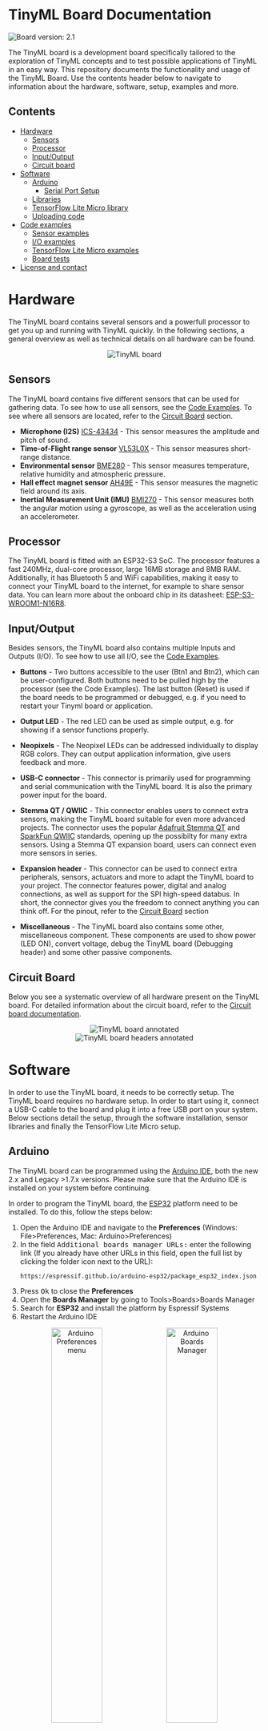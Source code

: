 # TinyML Board Documentation

![Board version: 2.1](assets/images/version21.svg)

The TinyML board is a development board specifically tailored to the exploration of TinyML concepts and to test possible applications of TinyML in an easy way.
This repository documents the functionality and usage of the TinyML Board. Use the contents header below to navigate to information about the hardware, 
software, setup, examples and more.

## Contents
- [Hardware](#hardware)
  - [Sensors](#sensors)
  - [Processor](#processor)
  - [Input/Output](#inputoutput)
  - [Circuit board](#circuit-board)
- [Software](#software)
  - [Arduino](#arduino)
    - [Serial Port Setup](#serial-port-setup)
  - [Libraries](#libraries)
  - [TensorFlow Lite Micro library](#tensorflow-lite-micro-library)
  - [Uploading code](#uploading-code)
- [Code examples](#code-examples)
  - [Sensor examples](#sensor-examples)
  - [I/O examples](#io-examples)
  - [TensorFlow Lite Micro examples](#tensorflow-lite-micro-examples)
  - [Board tests](#board-tests)
- [License and contact](#license-and-contact)

# Hardware

The TinyML board contains several sensors and a powerfull processor to get you up and running with TinyML quickly. 
In the following sections, a general overview as well as technical details on all hardware can be found.

<div align="center">
    <img src="assets/images/tinyml-board-v21.png" alt="TinyML board">
</div>


## Sensors

The TinyML board contains five different sensors that can be used for gathering data. To see how to use all sensors, see the [Code Examples](#code-examples).
To see where all sensors are located, refer to the [Circuit Board](#circuit-board) section.

- **Microphone (I2S)** [ICS-43434](assets/datasheets/ics43434.pdf) - This sensor measures the amplitude and pitch of sound.
- **Time-of-Flight range sensor** [VL53L0X](assets/datasheets/vl53l0x.pdf) - This sensor measures short-range distance.
- **Environmental sensor** [BME280](assets/datasheets/bme280.pdf) - This sensor measures temperature, relative humidity and atmospheric pressure.
- **Hall effect magnet sensor** [AH49E](assets/datasheets/ah49e.pdf) - This sensor measures the magnetic field around its axis.
- **Inertial Measurement Unit (IMU)** [BMI270](assets/datasheets/bmi270.pdf) - This sensor measures both the angular motion using a gyroscope, as well as the acceleration using an accelerometer.

## Processor

The TinyML board is fitted with an ESP32-S3 SoC. The processor features a fast 240MHz, dual-core processor, large 16MB storage and 8MB RAM. 
Additionally, it has Bluetooth 5 and WiFi capabilities, making it easy to connect your TinyML board to the internet, for example to share sensor data.
You can learn more about the onboard chip in its datasheet: [ESP-S3-WROOM1-N16R8](assets/datasheets/esp32s3wroom1.pdf).

## Input/Output

Besides sensors, the TinyML board also contains multiple Inputs and Outputs (I/O). To see how to use all I/O, see the [Code Examples](#code-examples).

- **Buttons** - Two buttons accessible to the user (Btn1 and Btn2), which can be user-configured. Both buttons need to be pulled high by the processor (see the Code Examples).
  The last button (Reset) is used if the board needs to be programmed or debugged, e.g. if you need to restart your Tinyml board or application.
- **Output LED** - The red LED can be used as simple output, e.g. for showing if a sensor functions properly.
- **Neopixels** - The Neopixel LEDs can be addressed individually to display RGB colors. They can output application information, give users feedback and more.

- **USB-C connector** - This connector is primarily used for programming and serial communication with the TinyML board. It is also the primary power input for the board.
- **Stemma QT / QWIIC** - This connector enables users to connect extra sensors, making the TinyML board suitable for even more advanced projects.
  The connector uses the popular [Adafruit Stemma QT](https://www.adafruit.com/category/620) and [SparkFun QWIIC](https://www.sparkfun.com/categories/399) standards, opening up the possibilty for many extra sensors.
  Using a Stemma QT expansion board, users can connect even more sensors in series.
- **Expansion header** - This connector can be used to connect extra peripherals, sensors, actuators and more to adapt the TinyML board to your project.
  The connector features power, digital and analog connections, as well as support for the SPI high-speed databus. In short, the connector gives you the freedom to connect anything you can think off.
  For the pinout, refer to the [Circuit Board](#circuit-board) section

- **Miscellaneous** - The TinyML board also contains some other, miscellaneous component.
  These components are used to show power (LED ON), convert voltage, debug the TinyML board (Debugging header) and some other passive components.

## Circuit Board

Below you see a systematic overview of all hardware present on the TinyML board. For detailed information about the circuit board, refer to the [Circuit board documentation](/pcb/README.md).

<div align="center">
    <img src="assets/images/tinyml-board-annotated.png" alt="TinyML board annotated">
</div>

<div align="center">
    <img src="assets/images/tinyml-board-expansion-annotated.png" alt="TinyML board headers annotated">
</div></div>

# Software

In order to use the TinyML board, it needs to be correctly setup. The TinyML board requires no hardware setup. In order to start using it, connect a USB-C cable to the board and plug it into a free USB port on your system. Below sections detail the setup, through the software installation, sensor libraries and finally the TensorFlow Lite Micro setup.

## Arduino

The TinyML board can be programmed using the [Arduino IDE](https://www.arduino.cc/en/software), both the new 2.x and Legacy >1.7.x versions.
Please make sure that the Arduino IDE is installed on your system before continuing.

In order to program the TinyML board, the [ESP32](#processor) platform need to be installed. To do this, follow the steps below:

1. Open the Arduino IDE and navigate to the **Preferences** (Windows: File>Preferences, Mac: Arduino>Preferences)
2. In the field <kbd>Additional boards manager URLs:</kbd> enter the following link (If you already have other URLs in this field,
   open the full list by clicking the folder icon next to the URL):
   ```
   https://espressif.github.io/arduino-esp32/package_esp32_index.json
   ```   
3. Press <kbd>Ok</kbd> to close the **Preferences**
4. Open the **Boards Manager** by going to Tools>Boards>Boards Manager
5. Search for **ESP32** and install the platform by Espressif Systems
6. Restart the Arduino IDE

<div align="center">
    <img src="assets/images/arduino-preferences.png" alt="Arduino Preferences menu" width="45%">
    <img src="assets/images/arduino-boards-manager.png" alt="Arduino Boards Manager" width="45%">
</div>

For more advanced installations, for example in Platform IO, follow this [advanced installation guide](https://docs.espressif.com/projects/arduino-esp32/en/latest/installing.html).

In order to use all functions that the ESP32S3 processor has, Arduino IDE must be properly configured when programming the TinyML board. Below are the most important settings, these need to be changed in the **Settings menu** (Windows + Mac: Tools):

- **Board** - *ESP32S3 Dev Module*: This sets the correct processor and board configuration for the TinyML board. To select the ESP32 Dev Module, first select the *esp* platform.
- **Port** - *port here*: Enter the serial port of the TinyML board here. Refer to the guide [Serial Port](#serial-port-setup) to find this port.
- **USB CDC On Boot** - *Enabled*: This setting enables the onboard USB-C port to be used for serial communication.
- **Flash Size** - *16MB (128Mb)*: This setting uses the full storage of the ESP32S3, enabling space for larger projects and more code.
- **PSRAM** - *OPI PSRAM*: This setting enables the fast built-in RAM of the ESP32S3.

<div align="center">
    <img src="assets/images/arduino-programming-settings.png" alt="Arduino Board settings">
</div>

### Serial Port setup

No drivers are required for the TinyML board. However, sometimes, it is nescessary to know on which serial port the TinyML board is connected. To find this out, perform the following steps:

*Windows*
1. Open **Device Manager** by going to Start and searching for the program. (Alternatively, you can press the <kbd>![Windows Key](assets/images/winlogo.png)</kbd> key and start searching)
2. Open the **Ports (COM & LPT)** section.
3. Plug in the TinyML board and observe which COM port was added to this list.

*Mac*
1. Open the **Terminal** application by going to Applications>Utilities. (Alternatively, you can press the <kbd>![CMD Key](assets/images/cmdlogo.png) + Spacebar</kbd> keys and search for Terminal)
2. Enter the following command `ls /dev/tty*` and press <kbd>Enter</kbd>.
3. Plug in the TinyML board and run the command again, observe which port was added to the list.

## Libraries

In order to use the sensors on the TinyML board, some Arduino libraries are needed. These are listed below. 

You can install the libraries through the Library Manager (Sketch>Include Library>Manage Libraries). The versions are included here for documentation purpose, the newest version of each library should work fine.

- [Adafruit BME280](https://github.com/adafruit/Adafruit_BME280_Library) (2.2.4)
- [Adafruit VL53L0X](https://github.com/adafruit/Adafruit_VL53L0X) (1.2.4)
- [SparkFun BMI270](https://github.com/sparkfun/SparkFun_BMI270_Arduino_Library) (1.0.2)
- [FastLED](https://github.com/FastLED/FastLED) (3.6.0)

The FastLED library can be replaced by any Neopixel library that supports [WS2812B](#io) addressable LEDs.

The onboard [Microphone](#sensors) uses the built-in I2S library from Espressif, you can find more information in their [I2S Peripherals documentation](https://docs.espressif.com/projects/esp-idf/en/v3.3/api-reference/peripherals/i2s.html).

## TensorFlow Lite Micro library

In order to run TensorFlow models on the TinyML board, the TensorFlow Lite Micro library needs to be setup properly. 
Included in this repository is a TensorFlow Lite Micro library specifically tailored to the ESP32 processor on the TinyML board.

The library can be downloaded as ZIP from this repository: [![Download Arduino_TensorFlowLite_ESP32](assets/images/arduino-tflite-esp32-download.svg)](/arduino-tensorflowlite-esp32/Arduino_TensorFlowLite_ESP32.zip)

To install the library, follow the steps below:

1. Download the library ZIP file from the link above.
2. Open the Arduino IDE and navigate to the **Include Library** menu. (Windows + Mac: Sketch>Include Library)
3. Click on <kbd>Add .ZIP Library...</kbd>.
4. In the file window that opens, navigate to the location where the ZIP file was downloaded.
5. Select the ZIP file and click <kbd>Open</kbd>. Wait for the Installation to finish.

<div align="center">
    <img src="assets/images/arduino-install-ziplibrary.png" alt="Install ZIP library in Arduino IDE">
</div>

Not all normal TensorFlow Ops (layers) are supported by TensorFlow Lite Micro. In order to see what operations your TensorFlow model uses, you can upload your saved model to [Netron](https://netron.app/) and examine it. The supported operations in this version of TensorFlow Lite Micro can be found in the [Arduino-TensorFlowLite-ESP32 README](/arduino-tensorflowlite-esp32/README.md#supported-ops).

A special thanks to [Nikos Kouvaris](https://github.com/nkoub) and [Tanaka Masayuki](https://github.com/tanakamasayuki) for porting the [original Arduino_TensorFlowLite_ESP32 library](https://github.com/nkoub/Arduino_TensorFlowLite_ESP32)

> [!IMPORTANT]
> The TensorFlow Lite Micro ESP32 library included in this repository works with the TensorFlow Lite Micro release from Feb 2023.
> With much manual modifications, the library can be updated, however there is no compatibility guarantee as much of the TensorFlow Lite Micro codebase has changed without proper notice and documentation.

## Uploading code

To upload a program to the TinyML board, please follow the steps below:

1. Connect the TinyML board to your system using a USB-C cable.
2. Ensure that the Upload settings are setup as described in the [Arduino](#arduino) section!
3. Press the <kbd>Upload/Btn1</kbd> button. While holding the button, press and release the <kbd>RESET</kbd> button. This puts the ESP32S3 into *Download* mode.
4. In the Arduino IDE, press the <kbd>Upload</kbd> button to compile and upload your program.

# Code examples

Example code for all described functions of the TinyML board can be found below. They are divided into sensors, I/O and TensorFlow Lite Micro examples.

The TinyML board usually comes pre-programmed with a Board Test firmware. This program lets you test all functionality of the TinyML board. To start the test, just connect the TinyML board to your system and open the Serial Monitor in Arduino IDE (Windows + Mac: either through GUI or Tools>Serial Monitor).

Additional (advanced) examples can be found in the [ESP32 Arduino library documentation](https://docs.espressif.com/projects/arduino-esp32/en/latest/libraries.html).

## Sensor examples

- Microphone [![Open In Github](assets/images/github-badge.svg)](assets/example-code/tinyml-board-microphone-example/)
- Time-of-Flight sensor [![Open In Github](assets/images/github-badge.svg)](assets/example-code/tinyml-board-tof-example/)
- Environmental sensor [![Open In Github](assets/images/github-badge.svg)](assets/example-code/tinyml-board-environmental-example/)
- Hall-effect magnetic sensor [![Open In Github](assets/images/github-badge.svg)](assets/example-code/tinyml-board-halleffect-example/)
- Inertial Measurement Unit (IMU) [![Open In Github](assets/images/github-badge.svg)](assets/example-code/tinyml-board-imu-example/)

## I/O examples

- Buttons [![Open In Github](assets/images/github-badge.svg)](/assets/example-code/tinyml-board-buttons-example/)
- LED [![Open In Github](assets/images/github-badge.svg)](/assets/example-code/tinyml-board-led-example/)
- Neopixels [![Open In Github](assets/images/github-badge.svg)](/assets/example-code/tinyml-board-neopixel-example/)
- Expansion header [![Open In Github](assets/images/github-badge.svg)](/assets/example-code/tinyml-board-expansion-example/)

## TensorFlow Lite Micro examples

- TensorFlow Lite Micro sine example [![Open In Github](assets/images/github-badge.svg)](/assets/example-code/tinyml-board-tensorflowlitemicro-example/)

## Board tests

- TinyML Board Test [![Open In Github](assets/images/github-badge.svg)](/assets/example-code/tinyml-board-tests/)

# License and Contact

<span style="color:red">**TODO:**</span> License information here

<br>

**&copy; J Siderius 2024**
